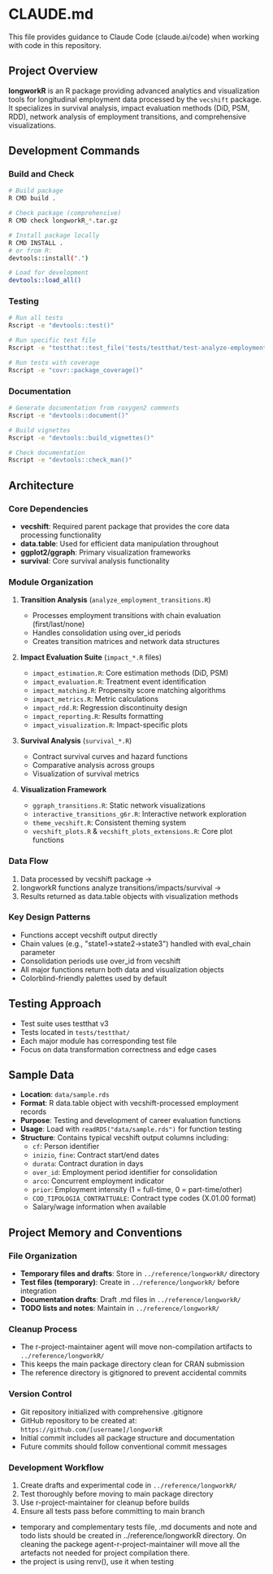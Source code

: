 # CLAUDE.md

This file provides guidance to Claude Code (claude.ai/code) when working with code in this repository.

## Project Overview

**longworkR** is an R package providing advanced analytics and visualization tools for longitudinal employment data processed by the `vecshift` package. It specializes in survival analysis, impact evaluation methods (DiD, PSM, RDD), network analysis of employment transitions, and comprehensive visualizations.

## Development Commands

### Build and Check
```bash
# Build package
R CMD build .

# Check package (comprehensive)
R CMD check longworkR_*.tar.gz

# Install package locally
R CMD INSTALL .
# or from R:
devtools::install(".")

# Load for development
devtools::load_all()
```

### Testing
```bash
# Run all tests
Rscript -e "devtools::test()"

# Run specific test file
Rscript -e "testthat::test_file('tests/testthat/test-analyze-employment-transitions.R')"

# Run tests with coverage
Rscript -e "covr::package_coverage()"
```

### Documentation
```bash
# Generate documentation from roxygen2 comments
Rscript -e "devtools::document()"

# Build vignettes
Rscript -e "devtools::build_vignettes()"

# Check documentation
Rscript -e "devtools::check_man()"
```

## Architecture

### Core Dependencies
- **vecshift**: Required parent package that provides the core data processing functionality
- **data.table**: Used for efficient data manipulation throughout
- **ggplot2/ggraph**: Primary visualization frameworks
- **survival**: Core survival analysis functionality

### Module Organization

1. **Transition Analysis** (`analyze_employment_transitions.R`)
   - Processes employment transitions with chain evaluation (first/last/none)
   - Handles consolidation using over_id periods
   - Creates transition matrices and network data structures

2. **Impact Evaluation Suite** (`impact_*.R` files)
   - `impact_estimation.R`: Core estimation methods (DiD, PSM)
   - `impact_evaluation.R`: Treatment event identification
   - `impact_matching.R`: Propensity score matching algorithms
   - `impact_metrics.R`: Metric calculations
   - `impact_rdd.R`: Regression discontinuity design
   - `impact_reporting.R`: Results formatting
   - `impact_visualization.R`: Impact-specific plots

3. **Survival Analysis** (`survival_*.R`)
   - Contract survival curves and hazard functions
   - Comparative analysis across groups
   - Visualization of survival metrics

4. **Visualization Framework**
   - `ggraph_transitions.R`: Static network visualizations
   - `interactive_transitions_g6r.R`: Interactive network exploration
   - `theme_vecshift.R`: Consistent theming system
   - `vecshift_plots.R` & `vecshift_plots_extensions.R`: Core plot functions

### Data Flow
1. Data processed by vecshift package → 
2. longworkR functions analyze transitions/impacts/survival →
3. Results returned as data.table objects with visualization methods

### Key Design Patterns
- Functions accept vecshift output directly
- Chain values (e.g., "state1->state2->state3") handled with eval_chain parameter
- Consolidation periods use over_id from vecshift
- All major functions return both data and visualization objects
- Colorblind-friendly palettes used by default

## Testing Approach
- Test suite uses testthat v3
- Tests located in `tests/testthat/`
- Each major module has corresponding test file
- Focus on data transformation correctness and edge cases

## Sample Data
- **Location**: `data/sample.rds` 
- **Format**: R data.table object with vecshift-processed employment records
- **Purpose**: Testing and development of career evaluation functions
- **Usage**: Load with `readRDS("data/sample.rds")` for function testing
- **Structure**: Contains typical vecshift output columns including:
  - `cf`: Person identifier
  - `inizio`, `fine`: Contract start/end dates
  - `durata`: Contract duration in days
  - `over_id`: Employment period identifier for consolidation
  - `arco`: Concurrent employment indicator
  - `prior`: Employment intensity (1 = full-time, 0 = part-time/other)
  - `COD_TIPOLOGIA_CONTRATTUALE`: Contract type codes (X.01.00 format)
  - Salary/wage information when available

## Project Memory and Conventions

### File Organization
- **Temporary files and drafts**: Store in `../reference/longworkR/` directory
- **Test files (temporary)**: Create in `../reference/longworkR/` before integration
- **Documentation drafts**: Draft .md files in `../reference/longworkR/`
- **TODO lists and notes**: Maintain in `../reference/longworkR/`

### Cleanup Process
- The r-project-maintainer agent will move non-compilation artifacts to `../reference/longworkR/`
- This keeps the main package directory clean for CRAN submission
- The reference directory is gitignored to prevent accidental commits

### Version Control
- Git repository initialized with comprehensive .gitignore
- GitHub repository to be created at: `https://github.com/[username]/longworkR`
- Initial commit includes all package structure and documentation
- Future commits should follow conventional commit messages

### Development Workflow
1. Create drafts and experimental code in `../reference/longworkR/`
2. Test thoroughly before moving to main package directory
3. Use r-project-maintainer for cleanup before builds
4. Ensure all tests pass before committing to main branch
- temporary and complementary tests file, .md documents and note and todo lists should be created in ../reference/longworkR directory. On cleaning the packege agent-r-project-maintainer will move all the artefacts not needed for project compilation there.
- the project is using renv(), use it when testing